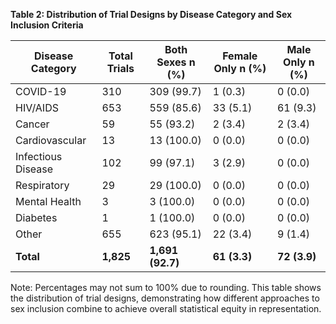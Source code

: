 **Table 2: Distribution of Trial Designs by Disease Category and Sex Inclusion Criteria**

| Disease Category | Total Trials | Both Sexes n (%) | Female Only n (%) | Male Only n (%) |
|-----------------|--------------|------------------|-------------------|-----------------|
| COVID-19 | 310 | 309 (99.7) | 1 (0.3) | 0 (0.0) |
| HIV/AIDS | 653 | 559 (85.6) | 33 (5.1) | 61 (9.3) |
| Cancer | 59 | 55 (93.2) | 2 (3.4) | 2 (3.4) |
| Cardiovascular | 13 | 13 (100.0) | 0 (0.0) | 0 (0.0) |
| Infectious Disease | 102 | 99 (97.1) | 3 (2.9) | 0 (0.0) |
| Respiratory | 29 | 29 (100.0) | 0 (0.0) | 0 (0.0) |
| Mental Health | 3 | 3 (100.0) | 0 (0.0) | 0 (0.0) |
| Diabetes | 1 | 1 (100.0) | 0 (0.0) | 0 (0.0) |
| Other | 655 | 623 (95.1) | 22 (3.4) | 9 (1.4) |
| **Total** | **1,825** | **1,691 (92.7)** | **61 (3.3)** | **72 (3.9)** |

Note: Percentages may not sum to 100% due to rounding. This table shows the distribution of trial designs, demonstrating how different approaches to sex inclusion combine to achieve overall statistical equity in representation.
